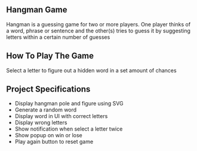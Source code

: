 ## Hangman Game
Hangman is a guessing game for two or more players. One player thinks of a word, phrase or sentence and the other(s) tries to guess it by suggesting letters within a certain number of guesses

## How To Play The Game

Select a letter to figure out a hidden word in a set amount of chances

## Project Specifications

- Display hangman pole and figure using SVG
- Generate a random word
- Display word in UI with correct letters
- Display wrong letters
- Show notification when select a letter twice
- Show popup on win or lose
- Play again button to reset game
